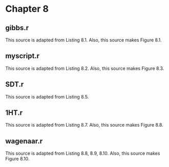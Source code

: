 
# Chapter 8

## gibbs.r

This source is adapted from Listing 8.1. Also, this source makes Figure 8.1.

## myscript.r

This source is adapted from Listing 8.2. Also, this source makes Figure 8.3.

## SDT.r

This source is adapted from Listing 8.5.

## 1HT.r

This source is adapted from Listing 8.7. Also, this source makes Figure 8.8.

## wagenaar.r

This source is adapted from Listing 8.8, 8.9, 8.10. Also, this source makes Figure 8.10.


